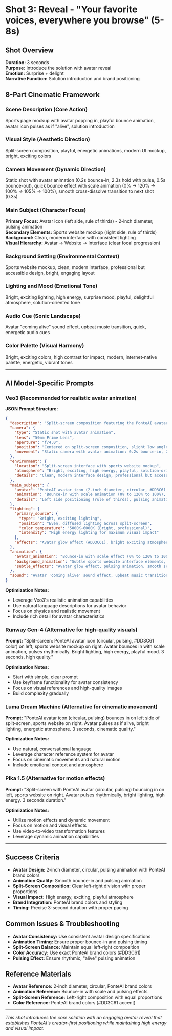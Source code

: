 # Shot 3: Reveal - "Your favorite voices, everywhere you browse" (5-8s)

## Shot Overview
**Duration:** 3 seconds  
**Purpose:** Introduce the solution with avatar reveal  
**Emotion:** Surprise + delight  
**Narrative Function:** Solution introduction and brand positioning  

## 8-Part Cinematic Framework

### Scene Description (Core Action)
Sports page mockup with avatar popping in, playful bounce animation, avatar icon pulses as if "alive", solution introduction

### Visual Style (Aesthetic Direction)
Split-screen composition, playful, energetic animations, modern UI mockup, bright, exciting colors

### Camera Movement (Dynamic Direction)
Static shot with avatar animation (0.2s bounce-in, 2.3s hold with pulse, 0.5s bounce-out), quick bounce effect with scale animation (0% → 120% → 100% → 105% → 100%), smooth cross-dissolve transition to next shot (0.3s)

### Main Subject (Character Focus)
**Primary Focus:** Avatar icon (left side, rule of thirds) - 2-inch diameter, pulsing animation  
**Secondary Elements:** Sports website mockup (right side, rule of thirds)  
**Background:** Clean, modern interface with consistent lighting  
**Visual Hierarchy:** Avatar → Website → Interface (clear focal progression)

### Background Setting (Environmental Context)
Sports website mockup, clean, modern interface, professional but accessible design, bright, engaging layout

### Lighting and Mood (Emotional Tone)
Bright, exciting lighting, high energy, surprise mood, playful, delightful atmosphere, solution-oriented tone

### Audio Cue (Sonic Landscape)
Avatar "coming alive" sound effect, upbeat music transition, quick, energetic audio cues

### Color Palette (Visual Harmony)
Bright, exciting colors, high contrast for impact, modern, internet-native palette, energetic, vibrant tones

---

## AI Model-Specific Prompts

### Veo3 (Recommended for realistic avatar animation)
**JSON Prompt Structure:**
```json
{
  "description": "Split-screen composition featuring the PonteAI avatar icon on the left side, pulsing rhythmically as if 'alive' with a playful bounce-in animation that creates immediate visual impact and excitement. The avatar appears as a 2-inch diameter circular icon with the signature PonteAI brand color (#DD3C61) accent, while the right side displays a clean, modern sports website mockup. The scene introduces the core solution with high energy and bright lighting, creating a sense of surprise and delight as the avatar comes to life, representing the bridge between digital overwhelm and personalized, creator-driven experiences.",
  "camera": {
    "type": "Static shot with avatar animation",
    "lens": "50mm Prime Lens",
    "aperture": "f/4.0",
    "position": "Centered on split-screen composition, slight low angle for authority",
    "movement": "Static camera with avatar animation: 0.2s bounce-in, 2.3s hold with pulse, 0.5s bounce-out"
  },
  "environment": {
    "location": "Split-screen interface with sports website mockup",
    "atmosphere": "Bright, exciting, high energy, playful, solution-oriented",
    "details": "Clean, modern interface design, professional but accessible layout, bright engaging colors"
  },
  "main_subject": {
    "avatar": "PonteAI avatar icon (2-inch diameter, circular, #DD3C61 accent color)",
    "animation": "Bounce-in with scale animation (0% to 120% to 100%), rhythmic pulsing as if 'alive'",
    "details": "Left side positioning (rule of thirds), pulsing animation, brand color integration, playful energy"
  },
  "lighting": {
    "primary_source": {
      "type": "Bright, exciting lighting",
      "position": "Even, diffused lighting across split-screen",
      "color_temperature": "5000K-6000K (Bright, professional)",
      "intensity": "High energy lighting for maximum visual impact"
    },
    "effects": "Avatar glow effect (#DD3C61), bright exciting atmosphere, high contrast for impact"
  },
  "animation": {
    "avatar_animation": "Bounce-in with scale effect (0% to 120% to 100%), rhythmic pulsing every 1 second",
    "background_animation": "Subtle sports website interface elements, clean modern design",
    "subtle_effects": "Avatar glow effect, pulsing animation, smooth scale transitions, brand color highlights"
  },
  "sound": "Avatar 'coming alive' sound effect, upbeat music transition, quick energetic audio cues, solution introduction music"
}
```

**Optimization Notes:**
- Leverage Veo3's realistic animation capabilities
- Use natural language descriptions for avatar behavior
- Focus on physics and realistic movement
- Include rich detail for avatar characteristics

### Runway Gen-4 (Alternative for high-quality visuals)
**Prompt:** "Split-screen: PonteAI avatar icon (circular, pulsing, #DD3C61 color) on left, sports website mockup on right. Avatar bounces in with scale animation, pulses rhythmically. Bright lighting, high energy, playful mood. 3 seconds, high quality."

**Optimization Notes:**
- Start with simple, clear prompt
- Use keyframe functionality for avatar consistency
- Focus on visual references and high-quality images
- Build complexity gradually

### Luma Dream Machine (Alternative for cinematic movement)
**Prompt:** "PonteAI avatar icon (circular, pulsing) bounces in on left side of split-screen, sports website on right. Avatar pulses as if alive, bright lighting, energetic atmosphere. 3 seconds, cinematic quality."

**Optimization Notes:**
- Use natural, conversational language
- Leverage character reference system for avatar
- Focus on cinematic movements and natural motion
- Include emotional context and atmosphere

### Pika 1.5 (Alternative for motion effects)
**Prompt:** "Split-screen with PonteAI avatar (circular, pulsing) bouncing in on left, sports website on right. Avatar pulses rhythmically, bright lighting, high energy. 3 seconds duration."

**Optimization Notes:**
- Utilize motion effects and dynamic movement
- Focus on motion and visual effects
- Use video-to-video transformation features
- Leverage dynamic animation capabilities

---

## Success Criteria
- **Avatar Design:** 2-inch diameter, circular, pulsing animation with PonteAI brand colors
- **Animation Quality:** Smooth bounce-in and pulsing animation
- **Split-Screen Composition:** Clear left-right division with proper proportions
- **Visual Impact:** High energy, exciting, playful atmosphere
- **Brand Integration:** PonteAI brand colors and styling
- **Timing:** Precise 3-second duration with proper pacing

## Common Issues & Troubleshooting
- **Avatar Consistency:** Use consistent avatar design specifications
- **Animation Timing:** Ensure proper bounce-in and pulsing timing
- **Split-Screen Balance:** Maintain equal left-right composition
- **Color Accuracy:** Use exact PonteAI brand colors (#DD3C61)
- **Pulsing Effect:** Ensure rhythmic, "alive" pulsing animation

## Reference Materials
- **Avatar Reference:** 2-inch diameter, circular, PonteAI brand colors
- **Animation Reference:** Bounce-in with scale and pulsing effects
- **Split-Screen Reference:** Left-right composition with equal proportions
- **Color Reference:** PonteAI brand colors (#DD3C61 accent)

---

*This shot introduces the core solution with an engaging avatar reveal that establishes PonteAI's creator-first positioning while maintaining high energy and visual impact.*
